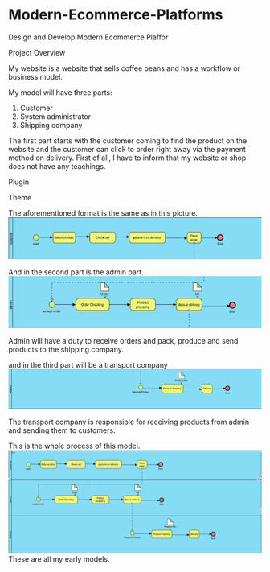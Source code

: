 # Modern-Ecommerce-Platforms
Design and Develop Modern Ecommerce Plaffor

Project Overview

My website is a website that sells coffee beans and has a workflow or business model. 

My model will have three parts: 
1. Customer
2. System administrator
3. Shipping company

The first part starts with the customer coming to find the product on the website and the customer can click to order right away via the payment method on delivery. First of all, I have to inform that my website or shop does not have any teachings.

Plugin


Theme

The aforementioned format is the same as in this picture.
![Digram img](imggg/CUSTOMER.png)

And in the second part is the admin part.
![Digram img](imggg/ADMIN.png)

Admin will have a duty to receive orders and pack, produce and send products to the shipping company.

and in the third part will be a transport company
![Digram img](imggg/DELIVER.png)

The transport company is responsible for receiving products from admin and sending them to customers.

This is the whole process of this model.
![Digram img](imggg/ALL.png)
These are all my early models.
